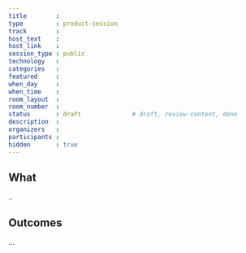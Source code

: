 ```yaml
---
title        :
type         : product-session
track        :
host_text    :
host_link    :
session_type : public
technology   :
categories   :
featured     :
when_day     :
when_time    :
room_layout  :
room_number  :
status       : draft              # draft, review-content, done
description  :
organizers   :
participants :
hidden       : true
---
```


## What

..

## Outcomes

...




